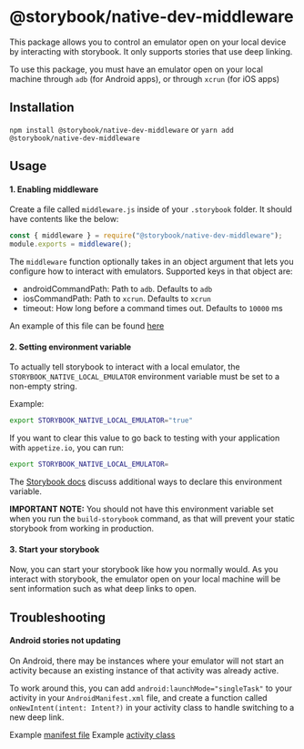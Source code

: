 # @storybook/native-dev-middleware

This package allows you to control an emulator open on your local device by interacting with storybook. It only supports stories that use deep linking.

To use this package, you must have an emulator open on your local machine through `adb` (for Android apps), or through `xcrun` (for iOS apps)

## Installation
`npm install @storybook/native-dev-middleware`
or
`yarn add @storybook/native-dev-middleware`

## Usage

#### 1. Enabling middleware
Create a file called `middleware.js` inside of your `.storybook` folder. It should have contents like the below:
```js
const { middleware } = require("@storybook/native-dev-middleware");
module.exports = middleware();
```

The `middleware` function optionally takes in an object argument that lets you configure how to interact with emulators. Supported keys in that object are:
- androidCommandPath: Path to `adb`. Defaults to `adb`
- iosCommandPath: Path to `xcrun`. Defaults to `xcrun`
- timeout: How long before a command times out. Defaults to `10000` ms

An example of this file can be found [here](../../examples/cross-platform/.storybook/middleware.js)

#### 2. Setting environment variable
To actually tell storybook to interact with a local emulator, the `STORYBOOK_NATIVE_LOCAL_EMULATOR` environment variable must be set to a non-empty string.

Example:
```sh
export STORYBOOK_NATIVE_LOCAL_EMULATOR="true"
```

If you want to clear this value to go back to testing with your application with `appetize.io`, you can run:
```sh
export STORYBOOK_NATIVE_LOCAL_EMULATOR=
```

The [Storybook docs](https://storybook.js.org/docs/react/configure/environment-variables#using-env-files) discuss additional ways to declare this environment variable.

**IMPORTANT NOTE:** You should not have this environment variable set when you run the `build-storybook` command, as that will prevent your static storybook from working in production.

#### 3. Start your storybook
Now, you can start your storybook like how you normally would. As you interact with storybook, the emulator open on your local machine will be sent information such as what deep links to open.

## Troubleshooting

#### Android stories not updating
On Android, there may be instances where your emulator will not start an activity because an existing instance of that activity was already active. 

To work around this, you can add `android:launchMode="singleTask"` to your activity in your `AndroidManifest.xml` file, and create a function called `onNewIntent(intent: Intent?)` in your activity class to handle switching to a new deep link.

Example [manifest file](../../examples/android-material-ui/app/app/src/main/AndroidManifest.xml#L24)
Example [activity class](../../examples/android-material-ui/app/app/src/main/java/com/intuit/august2020/storybookdemoapp/MainActivity.kt#L121)
